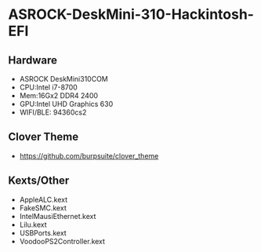 # ASROCK-DeskMini-310-Hackintosh-EFI

## Hardware

- ASROCK DeskMini310COM
- CPU:Intel i7-8700
- Mem:16Gx2 DDR4 2400
- GPU:Intel UHD Graphics 630
- WIFI/BLE: 94360cs2

## Clover Theme

- https://github.com/burpsuite/clover_theme

## Kexts/Other

- AppleALC.kext
- FakeSMC.kext
- IntelMausiEthernet.kext
- Lilu.kext
- USBPorts.kext
- VoodooPS2Controller.kext
